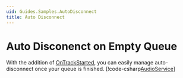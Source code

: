 ```yaml
---
uid: Guides.Samples.AutoDisconnect
title: Auto Disconnect
---
```


# Auto Disconenct on Empty Queue
With the addition of [OnTrackStarted](xref:Victoria.LavaNode`1.OnTrackStarted), you can easily manage auto-disconnect once your queue is finished.
[!code-csharp[AudioService](../snippets/AudioService.cs?range=15-16,17,20,36-37,48-60,61-102)]